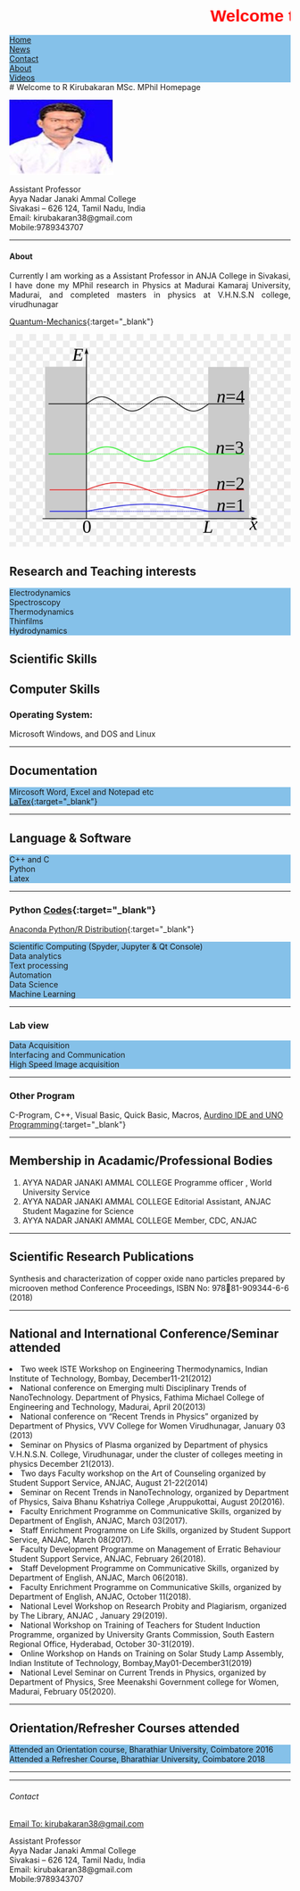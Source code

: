 <html>
  <head>
    <title>Title of the document</title>
    <style>
      marquee{
      font-size: 30px;
      font-weight: 800;
      color: #FF0000;
      font-family: sans-serif;
      }
    </style>
  </head>
  <body>
    <marquee> Welcome to  R Kirubakaran MSc. MPhil Homepage</marquee>
  </body>
</html>


<html>
<head>
<style>
ul {
  list-style-type: circle;
  margin: 0;
  padding: 0;
  overflow: hidden;
  background-color: #85C1E9;
}

li {
  float: left;
}

li a {
  display: block;
  color: white;
  text-align: center;
  padding: 14px 16px;
  text-decoration: none;
}

li a:hover {
  background-color: #252481;
}
</style>
</head>
<body>
<ul>
  <li class="nav-item"><a class="nav-link" href="#home">Home</a></li>
  <li class="nav-item"><a class="nav-link" href="#news">News</a></li>
  <li class="nav-item"> <a class="nav-link" href="#contact">Contact</a></li>
  <li class="nav-item"><a class="nav-link" href="#about">About</a></li>
  <li class="nav-item"><a class="nav-link" href="#Videos">Videos</a></li>
</ul>
</body>
</html>
# Welcome to  R Kirubakaran MSc. MPhil Homepage 

![kirubha](kiruba.JPG)

<p style='text-align: justify;'>
Assistant Professor<br /> 
Ayya Nadar Janaki Ammal College<br /> 
Sivakasi – 626 124, Tamil Nadu, India<br /> 
Email: kirubakaran38@gmail.com<br /> 
Mobile:9789343707
</p>

<a class="anchor" id="About"></a>
<hr class="featurette-divider">
<div class="row">
<div class="col-md-4">
<h4>About</h4>
<p style='text-align: justify;'>
Currently I am working as a Assistant Professor in ANJA College in Sivakasi, I have done my MPhil research in Physics at Madurai Kamaraj University, Madurai, and completed masters in physics at V.H.N.S.N college, virudhunagar</p>
</div>
</div>



[Quantum-Mechanics](https://github.com/mvku/Quantum-Mechanics/blob/master/Quantum%20Physics.ipynb){:target="_blank"}


![particle](/images/qm.png)


## Research and Teaching interests
* Electrodynamics 
* Spectroscopy 
* Thermodynamics
* Thinfilms 
* Hydrodynamics


## Scientific Skills
<p style='text-align: justify;'> 
</p>


## Computer Skills
### Operating System:
Microsoft Windows, and DOS and Linux

------------------------------------

## Documentation 
* Mircosoft Word, Excel and Notepad etc
* [LaTex](https://www.latex-project.org/){:target="_blank"}  
 
----------------------------------
 
## Language & Software
* C++ and C
* Python
* Latex

----------------------------------

### Python [Codes](https://github.com/mvku/kirubakaran/blob/master/Python.md){:target="_blank"} 
[Anaconda Python/R Distribution](https://www.anaconda.com/distribution/){:target="_blank"}
* Scientific Computing (Spyder, Jupyter & Qt Console)
* Data analytics
* Text processing
* Automation
* Data Science
* Machine Learning

----------------------------------
### Lab view
* Data Acquisition
* Interfacing and Communication
* High Speed Image acquisition

----------------------------------
### Other Program 
C-Program, C++, Visual Basic, Quick Basic, Macros, [Aurdino IDE and UNO Programming](https://www.arduino.cc/en/Guide/ArduinoUno){:target="_blank"}

----------------------------------

## Membership in Acadamic/Professional Bodies

1.	AYYA NADAR JANAKI AMMAL COLLEGE	Programme officer , World University Service
2.	AYYA NADAR JANAKI AMMAL COLLEGE	Editorial Assistant, ANJAC Student Magazine for Science
3.	AYYA NADAR JANAKI AMMAL COLLEGE	Member, CDC, ANJAC

----------------------------------

## Scientific Research Publications 

Synthesis and characterization of copper oxide nano particles prepared by microoven method
Conference Proceedings, ISBN No:  97881-909344-6-6 (2018)

----------------------------------

## National and International Conference/Seminar attended

<li> Two week ISTE Workshop on Engineering Thermodynamics, Indian Institute of Technology, Bombay, December11-21(2012) </li>
<li> 	National conference on Emerging multi Disciplinary Trends of NanoTechnology. Department of Physics, Fathima Michael College of Engineering and Technology, Madurai, April 20(2013)</li>
<li> 	National conference on “Recent Trends in Physics” organized by Department of Physics, VVV College for Women Virudhunagar, January 03 (2013)</li>
<li> 	Seminar on Physics of Plasma organized by Department  of physics V.H.N.S.N. College, Virudhunagar, under the cluster of colleges meeting in physics December 21(2013).</li>
<li> Two days Faculty workshop on the Art of Counseling organized by Student Support Service, ANJAC,  August 21-22(2014)</li>
<li> Seminar on Recent Trends in NanoTechnology, organized by Department of Physics, Saiva Bhanu Kshatriya College ,Aruppukottai, August 20(2016).</li>
<li> 	Faculty Enrichment Programme on Communicative Skills, organized by Department of English, ANJAC,  March 03(2017).</li>
<li> Staff Enrichment Programme on Life Skills, organized by Student Support Service, ANJAC,  March 08(2017).</li>
<li> 	Faculty Development Programme on Management of Erratic Behaviour 
Student Support Service, ANJAC,  February  26(2018).</li>
<li> 	Staff Development  Programme on Communicative Skills, organized by Department of English, ANJAC,  March 06(2018).</li>
<li> 	Faculty Enrichment Programme on Communicative Skills, organized by Department of English, ANJAC,  October 11(2018).</li>
<li> 	National Level Workshop on Research Probity and Plagiarism, organized by The Library, ANJAC , January 29(2019).</li>
<li> 	National Workshop on Training of Teachers for Student Induction Programme, organized by University Grants Commission, South Eastern Regional Office, Hyderabad, October 30-31(2019).</li>
<li> 	Online Workshop on Hands on Training on Solar Study Lamp Assembly,
Indian Institute of Technology, Bombay,May01-December31(2019)</li>
<li> 	National Level Seminar on Current Trends in Physics, organized by Department of Physics, Sree Meenakshi Government college for Women, Madurai, February 05(2020).</li>

----------------------------------

## Orientation/Refresher Courses attended

*	Attended an Orientation course, Bharathiar University, Coimbatore 2016
*	Attended a Refresher Course, Bharathiar University, Coimbatore 2018

----------------------------------

<a class="anchor" id="contact"></a>
<hr class="featurette-divider">
<div class="row">
  <div class="col-md-6">
 <h6>Contact</h6>
 <p><a href="mailto:kirubakaran38@gmail.com">Email To: kirubakaran38@gmail.com</a></p>
 Assistant Professor<br>
 Ayya Nadar Janaki Ammal College<br>
 Sivakasi – 626 124, Tamil Nadu, India<br>
 Email: kirubakaran38@gmail.com<br>
 Mobile:9789343707<br>
</div>
</div>


